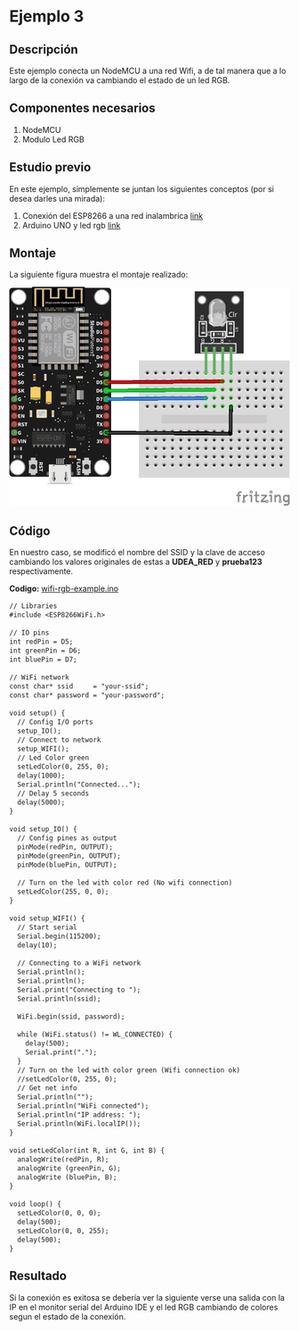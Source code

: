 # Ejemplo 3

## Descripción

Este ejemplo conecta un NodeMCU a una red Wifi, a de tal manera que a lo largo de la conexión va cambiando el estado de un led RGB. 

## Componentes necesarios

1. NodeMCU
2. Modulo Led RGB

## Estudio previo  

En este ejemplo, simplemente se juntan los siguientes conceptos (por si desea darles una mirada):
1. Conexión del ESP8266 a una red inalambrica [link](../basico1/README.md)
2. Arduino UNO y led rgb [link](https://www.tinkercad.com/things/fr6TOjwNaOO) 

## Montaje

La siguiente figura muestra el montaje realizado:

![Montaje](nodeMCU-rgbLed_bb.png)

## Código

En nuestro caso, se modificó el nombre del SSID y la clave de acceso cambiando los valores originales de estas a **UDEA_RED** y **prueba123** respectivamente.

**Codigo:** [wifi-rgb-example.ino](wifi-rgb-example/wifi-rgb-example.ino)

```arduino
// Libraries
#include <ESP8266WiFi.h>

// IO pins
int redPin = D5;
int greenPin = D6;
int bluePin = D7;

// WiFi network
const char* ssid     = "your-ssid";
const char* password = "your-password";

void setup() {
  // Config I/O ports
  setup_IO();
  // Connect to network
  setup_WIFI();
  // Led Color green
  setLedColor(0, 255, 0);
  delay(1000);  
  Serial.println("Connected...");  
  // Delay 5 seconds
  delay(5000);
}

void setup_IO() {
  // Config pines as output
  pinMode(redPin, OUTPUT);
  pinMode(greenPin, OUTPUT);
  pinMode(bluePin, OUTPUT);

  // Turn on the led with color red (No wifi connection)
  setLedColor(255, 0, 0); 
}

void setup_WIFI() {
  // Start serial
  Serial.begin(115200);
  delay(10);

  // Connecting to a WiFi network
  Serial.println();
  Serial.println();
  Serial.print("Connecting to ");
  Serial.println(ssid);
  
  WiFi.begin(ssid, password);
  
  while (WiFi.status() != WL_CONNECTED) {
    delay(500);
    Serial.print(".");
  }
  // Turn on the led with color green (Wifi connection ok)  
  //setLedColor(0, 255, 0);
  // Get net info
  Serial.println("");
  Serial.println("WiFi connected");  
  Serial.println("IP address: ");
  Serial.println(WiFi.localIP());
}

void setLedColor(int R, int G, int B) {
  analogWrite(redPin, R);
  analogWrite (greenPin, G);
  analogWrite (bluePin, B);
}

void loop() {
  setLedColor(0, 0, 0);
  delay(500);
  setLedColor(0, 0, 255);
  delay(500);
}
```

## Resultado

Si la conexión es exitosa se debería ver la siguiente verse una salida con la IP en el monitor serial del Arduino IDE y el led RGB cambiando de colores segun el estado de la conexión.

